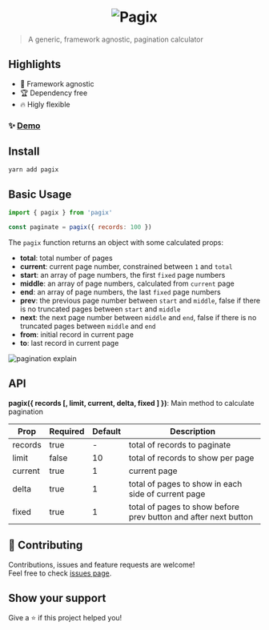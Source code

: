 <h1 align="center">
  <img src="/pagix.png" alt="Pagix" />
</h1>

> A generic, framework agnostic, pagination calculator

## Highlights

- :electric_plug: Framework agnostic
- :trophy: Dependency free
- :fire: Higly flexible

### ✨ [Demo](https://codesandbox.io/s/loving-mclaren-4265rwmzlx)

## Install

```
yarn add pagix
```

## Basic Usage

```js
import { pagix } from 'pagix'

const paginate = pagix({ records: 100 })
```

The `pagix` function returns an object with some calculated props:

- **total**: total number of pages
- **current**: current page number, constrained between `1` and `total`
- **start**: an array of page numbers, the first `fixed` page numbers
- **middle**: an array of page numbers, calculated from `current` page
- **end**: an array of page numbers, the last `fixed` page numbers
- **prev**: the previous page number between `start` and `middle`, false if there is no truncated pages between `start` and `middle`
- **next**: the next page number between `middle` and `end`, false if there is no truncated pages between `middle` and `end`
- **from**: initial record in current page
- **to**: last record in current page

![pagination explain](./pagination.png)

## API

**pagix({ records [, limit, current, delta, fixed ] })**: Main method to calculate pagination

| Prop    | Required | Default | Description                                                     |
| ------- | -------- | ------- | --------------------------------------------------------------- |
| records | true     | -       | total of records to paginate                                    |
| limit   | false    | 10      | total of records to show per page                               |
| current | true     | 1       | current page                                                    |
| delta   | true     | 1       | total of pages to show in each side of current page             |
| fixed   | true     | 1       | total of pages to show before prev button and after next button |

## 🤝 Contributing

Contributions, issues and feature requests are welcome!<br  />Feel free to check [issues page](https://github.com/brunobertolini/pagix/issues).

## Show your support

Give a ⭐️ if this project helped you!
